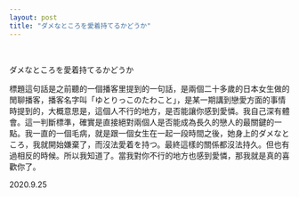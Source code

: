 ```yaml
---
layout: post
title: "ダメなところを愛着持てるかどうか"
---
```


  
&nbsp;
&nbsp;


ダメなところを愛着持てるかどうか

標題這句話是之前聽的一個播客里提到的一句話，是兩個二十多歲的日本女生做的閒聊播客，播客名字叫「ゆとりっこのたわこと」，是某一期講到戀愛方面的事情時提到的，大概意思是，這個人不行的地方，是否能讓你感到愛憐。我自己深有體會。這一判斷標準，確實是直接絕對兩個人是否能成為長久的戀人的最關鍵的一點。我一直的一個毛病，就是跟一個女生在一起一段時間之後，她身上的ダメなところ，我就開始嫌棄了，而沒法愛着を持つ。最終這樣的關係都沒法持久。但也有過相反的時候。所以我知道了。當我對你不行的地方也感到愛憐，那我就是真的喜歡你了。

2020.9.25